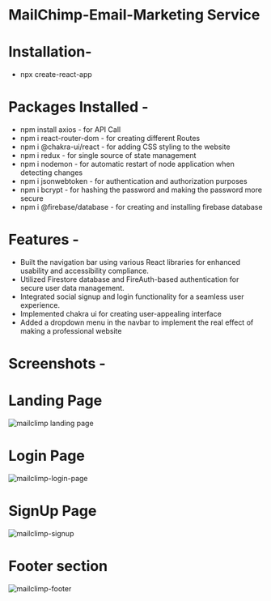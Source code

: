 # MailChimp-Email-Marketing Service 

# Installation-
- npx create-react-app

# Packages Installed -
- npm install axios - for API Call
- npm i react-router-dom - for creating different Routes
- npm i @chakra-ui/react -  for adding CSS styling to the website
- npm i redux - for single source of state management
- npm i nodemon - for automatic restart of node application when detecting changes
- npm i jsonwebtoken - for authentication and authorization purposes
- npm i bcrypt - for hashing the password and making the password more secure
- npm i @firebase/database - for creating and installing firebase database

# Features -
- Built the navigation bar using various React libraries for enhanced usability and accessibility compliance.
- Utilized Firestore database and FireAuth-based authentication for secure user data management.
- Integrated social signup and login functionality for a seamless user experience.
- Implemented chakra ui for creating user-appealing interface
- Added a dropdown menu in the navbar to implement the real effect of making a professional website

# Screenshots -
<h1>Landing Page</h1>

![mailclimp landing page](https://github.com/Anshu1997-cloud/Email-Marketing-website/assets/135546335/c677e4f0-1575-406f-8390-7a7c3c46c78c)

<h1>Login Page</h1>

![mailclimp-login-page](https://github.com/Anshu1997-cloud/Email-Marketing-website/assets/135546335/34945a16-611e-4cc7-80ed-cc15a4c7ce42)

<h1>SignUp Page</h1>

![mailclimp-signup](https://github.com/Anshu1997-cloud/Email-Marketing-website/assets/135546335/52019f46-f909-47a0-bc2c-0dce34357dc7)

<h1>Footer section</h1>


![mailclimp-footer](https://github.com/Anshu1997-cloud/Email-Marketing-website/assets/135546335/50c43a6a-fc0e-40a0-8cb4-c7a937456227)




